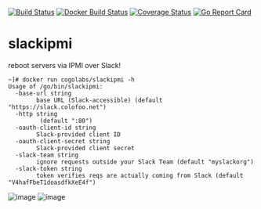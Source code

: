 [![Build Status](https://travis-ci.org/cogolabs/slackipmi.svg?branch=master)](https://travis-ci.org/cogolabs/slackipmi)
[![Docker Build Status](https://img.shields.io/docker/build/cogolabs/slackipmi.svg)](https://hub.docker.com/r/cogolabs/slackipmi/)
[![Coverage Status](https://coveralls.io/repos/github/cogolabs/slackipmi/badge.svg?branch=master)](https://coveralls.io/github/cogolabs/slackipmi?branch=master)
[![Go Report Card](https://goreportcard.com/badge/github.com/cogolabs/slackipmi)](https://goreportcard.com/report/github.com/cogolabs/slackipmi)
# slackipmi
reboot servers via IPMI over Slack!
```
~]# docker run cogolabs/slackipmi -h
Usage of /go/bin/slackipmi:
  -base-url string
    	base URL (Slack-accessible) (default "https://slack.colofoo.net")
  -http string
    	 (default ":80")
  -oauth-client-id string
    	Slack-provided client ID
  -oauth-client-secret string
    	Slack-provided client secret
  -slack-team string
    	ignore requests outside your Slack Team (default "myslackorg")
  -slack-token string
    	token verifies reqs are actually coming from Slack (default "V4hafFbeT1doasdfkXeE4f")
```
![image](screenshots/slack-buttons.png)
![image](screenshots/slack-command.png)
